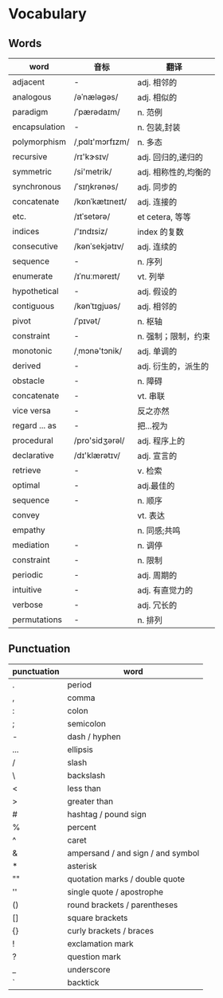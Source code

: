# Vocabulary

## Words

| word          | 音标            | 翻译                 |
| ------------- | --------------- | -------------------- |
| adjacent      | -               | adj. 相邻的          |
| analogous     | /əˈnæləɡəs/     | adj. 相似的          |
| paradigm      | /ˈpærədaɪm/     | n. 范例              |
| encapsulation | -               | n. 包装,封装         |
| polymorphism  | /ˌpɑlɪ'mɔrfɪzm/ | n. 多态              |
| recursive     | /rɪ'kɝsɪv/      | adj. 回归的,递归的   |
| symmetric     | /si'metrik/     | adj. 相称性的,均衡的 |
| synchronous   | /ˈsɪŋkrənəs/    | adj. 同步的          |
| concatenate   | /kɒnˈkætɪneɪt/  | adj. 连接的          |
| etc.          | /ɪtˈsetərə/     | et cetera, 等等      |
| indices       | /'ɪndɪsiz/      | index 的复数         |
| consecutive   | /kənˈsekjətɪv/  | adj. 连续的          |
| sequence      | -               | n. 序列              |
| enumerate     | /ɪˈnuːməreɪt/   | vt. 列举             |
| hypothetical  | -               | adj. 假设的          |
| contiguous    | /kənˈtɪɡjuəs/   | adj. 相邻的          |
| pivot         | /ˈpɪvət/        | n. 枢轴              |
| constraint    | -               | n. 强制；限制，约束  |
| monotonic     | /ˌmɔnə'tɔnik/   | adj. 单调的          |
| derived       | -               | adj. 衍生的，派生的  |
| obstacle      | -               | n. 障碍              |
| concatenate   | -               | vt. 串联             |
| vice versa    | -               | 反之亦然             |
| regard ... as | -               | 把...视为            |
| procedural    | /pro'sidʒərəl/  | adj. 程序上的        |
| declarative   | /dɪ'klærətɪv/   | adj. 宣言的          |
| retrieve      | -               | v. 检索              |
| optimal       | -               | adj.最佳的           |
| sequence      | -               | n. 顺序              |
| convey        |                 | vt. 表达             |
| empathy       |                 | n. 同感;共鸣         |
| mediation     | -               | n. 调停              |
| constraint    | -               | n. 限制              |
| periodic      | -               | adj. 周期的          |
| intuitive     | -               | adj. 有直觉力的      |
| verbose       | -               | adj. 冗长的          |
| permutations  | -               | n. 排列              |

## Punctuation

| punctuation | word                              |
| ----------- | --------------------------------- |
| .           | period                            |
| ,           | comma                             |
| :           | colon                             |
| ;           | semicolon                         |
| -           | dash / hyphen                     |
| ...         | ellipsis                          |
| /           | slash                             |
| \           | backslash                         |
| <           | less than                         |
| >           | greater than                      |
| #           | hashtag / pound sign              |
| %           | percent                           |
| ^           | caret                             |
| &           | ampersand / and sign / and symbol |
| \*          | asterisk                          |
| ""          | quotation marks / double quote    |
| ''          | single quote / apostrophe         |
| ()          | round brackets / parentheses      |
| []          | square brackets                   |
| {}          | curly brackets / braces           |
| !           | exclamation mark                  |
| ?           | question mark                     |
| \_          | underscore                        |
| `           | backtick                          |
